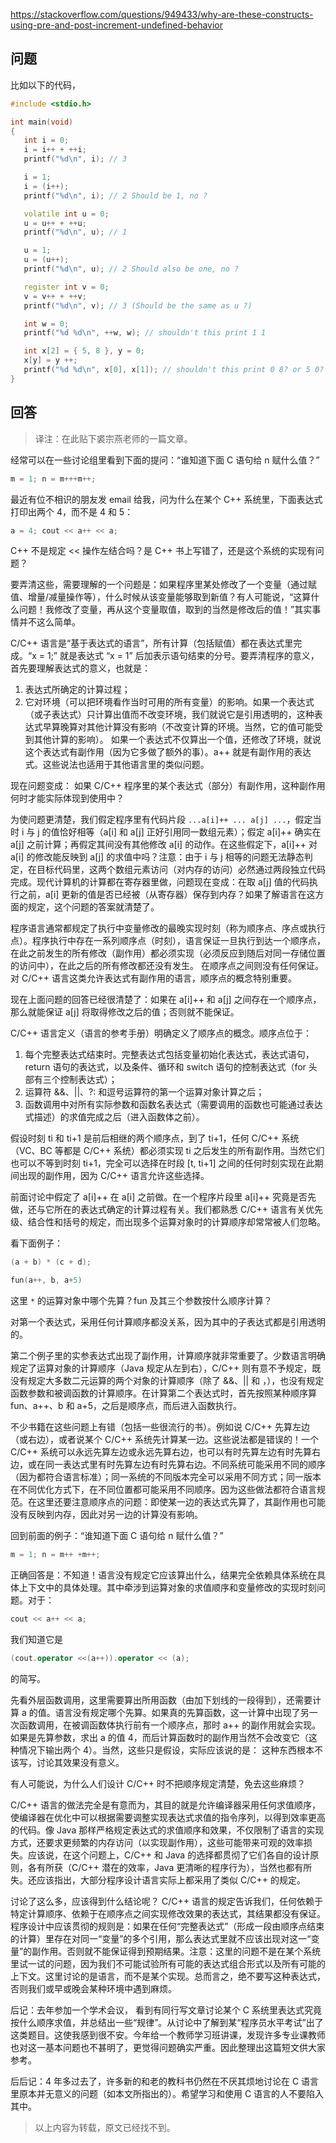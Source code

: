 <https://stackoverflow.com/questions/949433/why-are-these-constructs-using-pre-and-post-increment-undefined-behavior>

## 问题

比如以下的代码，

```c++
#include <stdio.h>

int main(void)
{
   int i = 0;
   i = i++ + ++i;
   printf("%d\n", i); // 3

   i = 1;
   i = (i++);
   printf("%d\n", i); // 2 Should be 1, no ?

   volatile int u = 0;
   u = u++ + ++u;
   printf("%d\n", u); // 1

   u = 1;
   u = (u++);
   printf("%d\n", u); // 2 Should also be one, no ?

   register int v = 0;
   v = v++ + ++v;
   printf("%d\n", v); // 3 (Should be the same as u ?)

   int w = 0;
   printf("%d %d\n", ++w, w); // shouldn't this print 1 1

   int x[2] = { 5, 8 }, y = 0;
   x[y] = y ++;
   printf("%d %d\n", x[0], x[1]); // shouldn't this print 0 8? or 5 0?
}
```

## 回答

> 译注：在此贴下裘宗燕老师的一篇文章。

经常可以在一些讨论组里看到下面的提问：“谁知道下面 C 语句给 n 赋什么值？”

```c
m = 1; n = m+++m++;
```

最近有位不相识的朋友发 email 给我，问为什么在某个 C++ 系统里，下面表达式打印出两个 4，而不是 4 和 5：

```c++
a = 4; cout << a++ << a;
```

C++ 不是规定 << 操作左结合吗？是 C++ 书上写错了，还是这个系统的实现有问题？

要弄清这些，需要理解的一个问题是：如果程序里某处修改了一个变量（通过赋值、增量/减量操作等），什么时候从该变量能够取到新值？有人可能说，“这算什么问题！我修改了变量，再从这个变量取值，取到的当然是修改后的值！”其实事情并不这么简单。

C/C++ 语言是“基于表达式的语言”，所有计算（包括赋值）都在表达式里完成。“x = 1;” 就是表达式 “x = 1” 后加表示语句结束的分号。要弄清程序的意义，首先要理解表达式的意义，也就是：

1. 表达式所确定的计算过程；
2. 它对环境（可以把环境看作当时可用的所有变量）的影响。如果一个表达式（或子表达式）只计算出值而不改变环境，我们就说它是引用透明的，这种表达式早算晚算对其他计算没有影响（不改变计算的环境。当然，它的值可能受到其他计算的影响）。 如果一个表达式不仅算出一个值，还修改了环境，就说这个表达式有副作用（因为它多做了额外的事）。a++ 就是有副作用的表达式。这些说法也适用于其他语言里的类似问题。

现在问题变成： 如果 C/C++ 程序里的某个表达式（部分）有副作用，这种副作用何时才能实际体现到使用中？

为使问题更清楚，我们假定程序里有代码片段 `...a[i]++ ... a[j] ...`，假定当时 i 与 j 的值恰好相等（a[i] 和 a[j] 正好引用同一数组元素）；假定 a[i]++ 确实在 a[j] 之前计算；再假定其间没有其他修改 a[i] 的动作。在这些假定下，a[i]++ 对 a[i] 的修改能反映到 a[j] 的求值中吗？注意：由于 i 与 j 相等的问题无法静态判定，在目标代码里，这两个数组元素访问（对内存的访问）必然通过两段独立代码完成。现代计算机的计算都在寄存器里做，问题现在变成：在取 a[j] 值的代码执行之前，a[i] 更新的值是否已经被（从寄存器）保存到内存？如果了解语言在这方面的规定，这个问题的答案就清楚了。

程序语言通常都规定了执行中变量修改的最晚实现时刻（称为顺序点、序点或执行点）。程序执行中存在一系列顺序点（时刻），语言保证一旦执行到达一个顺序点，在此之前发生的所有修改（副作用）都必须实现（必须反应到随后对同一存储位置的访问中），在此之后的所有修改都还没有发生。 在顺序点之间则没有任何保证。对 C/C++ 语言这类允许表达式有副作用的语言，顺序点的概念特别重要。

现在上面问题的回答已经很清楚了：如果在 a[i]++ 和 a[j] 之间存在一个顺序点，那么就能保证 a[j] 将取得修改之后的值；否则就不能保证。

C/C++ 语言定义（语言的参考手册）明确定义了顺序点的概念。顺序点位于：

1. 每个完整表达式结束时。完整表达式包括变量初始化表达式，表达式语句，return 语句的表达式，以及条件、循环和 switch 语句的控制表达式（for 头部有三个控制表达式）；
2. 运算符 &&、||、?: 和逗号运算符的第一个运算对象计算之后；
3. 函数调用中对所有实际参数和函数名表达式（需要调用的函数也可能通过表达式描述）的求值完成之后（进入函数体之前）。

假设时刻 ti 和 ti+1 是前后相继的两个顺序点，到了 ti+1，任何 C/C++ 系统（VC、BC 等都是 C/C++ 系统）都必须实现 ti 之后发生的所有副作用。当然它们也可以不等到时刻 ti+1，完全可以选择在时段 [t, ti+1] 之间的任何时刻实现在此期间出现的副作用，因为 C/C++ 语言允许这些选择。

前面讨论中假定了 a[i]++ 在 a[i] 之前做。在一个程序片段里 a[i]++ 究竟是否先做，还与它所在的表达式确定的计算过程有关。我们都熟悉 C/C++ 语言有关优先级、结合性和括号的规定，而出现多个运算对象时的计算顺序却常常被人们忽略。

看下面例子：

```c++
(a + b) * (c + d);

fun(a++, b, a+5)
```

这里 `*` 的运算对象中哪个先算？fun 及其三个参数按什么顺序计算？

对第一个表达式，采用任何计算顺序都没关系，因为其中的子表达式都是引用透明的。

第二个例子里的实参表达式出现了副作用，计算顺序就非常重要了。少数语言明确规定了运算对象的计算顺序（Java 规定从左到右），C/C++ 则有意不予规定，既没有规定大多数二元运算的两个对象的计算顺序（除了 &&、|| 和 ，），也没有规定函数参数和被调函数的计算顺序。在计算第二个表达式时，首先按照某种顺序算 fun、a++、b 和 a+5，之后是顺序点，而后进入函数执行。

不少书籍在这些问题上有错（包括一些很流行的书）。例如说 C/C++ 先算左边（或右边），或者说某个 C/C++ 系统先计算某一边。这些说法都是错误的！一个 C/C++ 系统可以永远先算左边或永远先算右边，也可以有时先算左边有时先算右边，或在同一表达式里有时先算左边有时先算右边。不同系统可能采用不同的顺序（因为都符合语言标准）；同一系统的不同版本完全可以采用不同方式；同一版本在不同优化方式下，在不同位置都可能采用不同顺序。因为这些做法都符合语言规范。在这里还要注意顺序点的问题：即使某一边的表达式先算了，其副作用也可能没有反映到内存，因此对另一边的计算没有影响。

回到前面的例子：“谁知道下面 C 语句给 n 赋什么值？”

```c
m = 1; n = m++ +m++;
```

正确回答是：不知道！语言没有规定它应该算出什么，结果完全依赖具体系统在具体上下文中的具体处理。其中牵涉到运算对象的求值顺序和变量修改的实现时刻问题。对于：

```c++
cout << a++ << a;
```

我们知道它是

```c++
(cout.operator <<(a++)).operator << (a);
```

的简写。

先看外层函数调用，这里需要算出所用函数（由加下划线的一段得到），还需要计算 a 的值。语言没有规定哪个先算。如果真的先算函数，这一计算中出现了另一次函数调用，在被调函数体执行前有一个顺序点，那时 a++ 的副作用就会实现。如果是先算参数，求出 a 的值 4，而后计算函数时的副作用当然不会改变它（这种情况下输出两个 4）。当然，这些只是假设，实际应该说的是： 这种东西根本不该写，讨论其效果没有意义。

有人可能说，为什么人们设计 C/C++ 时不把顺序规定清楚，免去这些麻烦？

C/C++ 语言的做法完全是有意而为，其目的就是允许编译器采用任何求值顺序，使编译器在优化中可以根据需要调整实现表达式求值的指令序列，以得到效率更高的代码。像 Java 那样严格规定表达式的求值顺序和效果，不仅限制了语言的实现方式，还要求更频繁的内存访问（以实现副作用），这些可能带来可观的效率损失。应该说，在这个问题上，C/C++ 和 Java 的选择都贯彻了它们各自的设计原则，各有所获（C/C++ 潜在的效率，Java 更清晰的程序行为），当然也都有所失。还应该指出，大部分程序设计语言实际上都采用了类似 C/C++ 的规定。

讨论了这么多，应该得到什么结论呢？ C/C++ 语言的规定告诉我们，任何依赖于特定计算顺序、依赖于在顺序点之间实现修改效果的表达式，其结果都没有保证。程序设计中应该贯彻的规则是：如果在任何“完整表达式”（形成一段由顺序点结束的计算）里存在对同一“变量”的多个引用，那么表达式里就不应该出现对这一“变量”的副作用。否则就不能保证得到预期结果。注意：这里的问题不是在某个系统里试一试的问题，因为我们不可能试验所有可能的表达式组合形式以及所有可能的上下文。这里讨论的是语言，而不是某个实现。总而言之，绝不要写这种表达式，否则我们或早或晚会某种环境中遇到麻烦。

后记：去年参加一个学术会议， 看到有同行写文章讨论某个 C 系统里表达式究竟按什么顺序求值，并总结出一些“规律”。从讨论中了解到某“程序员水平考试”出了这类题目。这使我感到很不安。今年给一个教师学习班讲课，发现许多专业课教师也对这一基本问题也不甚明了，更觉得问题确实严重。因此整理出这篇短文供大家参考。

后后记：4 年多过去了，许多新的和老的教科书仍然在不厌其烦地讨论在 C 语言里原本并无意义的问题（如本文所指出的）。希望学习和使用 C 语言的人不要陷入其中。

> 以上内容为转载，原文已经找不到。
